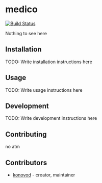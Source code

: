 # medico
[![Build Status](https://travis-ci.org/konovod/test-crystal.svg?branch=master)](https://travis-ci.org/konovod/test-crystal)

Nothing to see here

## Installation


TODO: Write installation instructions here


## Usage



TODO: Write usage instructions here

## Development

TODO: Write development instructions here

## Contributing

no atm

## Contributors

- [konovod](https://github.com/konovod)  - creator, maintainer
